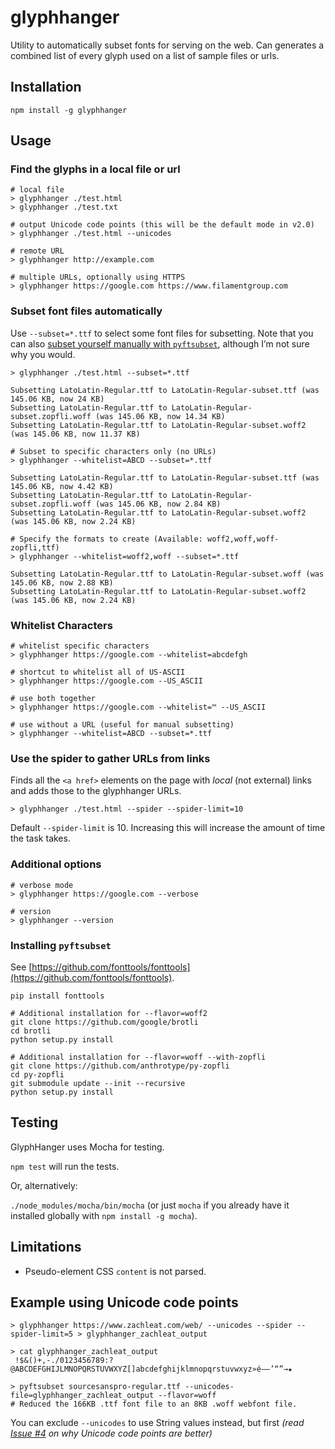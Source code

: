 # glyphhanger

Utility to automatically subset fonts for serving on the web. Can generates a combined list of every glyph used on a list of sample files or urls.

## Installation

```
npm install -g glyphhanger
```

## Usage

### Find the glyphs in a local file or url

```
# local file
> glyphhanger ./test.html
> glyphhanger ./test.txt

# output Unicode code points (this will be the default mode in v2.0)
> glyphhanger ./test.html --unicodes

# remote URL
> glyphhanger http://example.com

# multiple URLs, optionally using HTTPS
> glyphhanger https://google.com https://www.filamentgroup.com

```

### Subset font files automatically

Use `--subset=*.ttf` to select some font files for subsetting. Note that you can also [subset yourself manually with `pyftsubset`](docs/manual-subset.md), although I’m not sure why you would.

```
> glyphhanger ./test.html --subset=*.ttf

Subsetting LatoLatin-Regular.ttf to LatoLatin-Regular-subset.ttf (was 145.06 KB, now 24 KB)
Subsetting LatoLatin-Regular.ttf to LatoLatin-Regular-subset.zopfli.woff (was 145.06 KB, now 14.34 KB)
Subsetting LatoLatin-Regular.ttf to LatoLatin-Regular-subset.woff2 (was 145.06 KB, now 11.37 KB)

# Subset to specific characters only (no URLs)
> glyphhanger --whitelist=ABCD --subset=*.ttf

Subsetting LatoLatin-Regular.ttf to LatoLatin-Regular-subset.ttf (was 145.06 KB, now 4.42 KB)
Subsetting LatoLatin-Regular.ttf to LatoLatin-Regular-subset.zopfli.woff (was 145.06 KB, now 2.84 KB)
Subsetting LatoLatin-Regular.ttf to LatoLatin-Regular-subset.woff2 (was 145.06 KB, now 2.24 KB)

# Specify the formats to create (Available: woff2,woff,woff-zopfli,ttf)
> glyphhanger --whitelist=woff2,woff --subset=*.ttf

Subsetting LatoLatin-Regular.ttf to LatoLatin-Regular-subset.woff (was 145.06 KB, now 2.88 KB)
Subsetting LatoLatin-Regular.ttf to LatoLatin-Regular-subset.woff2 (was 145.06 KB, now 2.24 KB)
```

### Whitelist Characters

```
# whitelist specific characters
> glyphhanger https://google.com --whitelist=abcdefgh

# shortcut to whitelist all of US-ASCII
> glyphhanger https://google.com --US_ASCII

# use both together
> glyphhanger https://google.com --whitelist=™ --US_ASCII

# use without a URL (useful for manual subsetting)
> glyphhanger --whitelist=ABCD --subset=*.ttf
```

### Use the spider to gather URLs from links

Finds all the `<a href>` elements on the page with *local* (not external) links and adds those to the glyphhanger URLs.

```
> glyphhanger ./test.html --spider --spider-limit=10
```

Default `--spider-limit` is 10. Increasing this will increase the amount of time the task takes.

### Additional options

```
# verbose mode
> glyphhanger https://google.com --verbose

# version
> glyphhanger --version
```

### Installing `pyftsubset`

See [https://github.com/fonttools/fonttools](https://github.com/fonttools/fonttools).

```
pip install fonttools

# Additional installation for --flavor=woff2
git clone https://github.com/google/brotli
cd brotli
python setup.py install

# Additional installation for --flavor=woff --with-zopfli
git clone https://github.com/anthrotype/py-zopfli
cd py-zopfli
git submodule update --init --recursive
python setup.py install
```


## Testing

GlyphHanger uses Mocha for testing.

`npm test` will run the tests.

Or, alternatively:

`./node_modules/mocha/bin/mocha` (or just `mocha` if you already have it installed globally with `npm install -g mocha`).

## Limitations

* Pseudo-element CSS `content` is not parsed.

## Example using Unicode code points

```
> glyphhanger https://www.zachleat.com/web/ --unicodes --spider --spider-limit=5 > glyphhanger_zachleat_output

> cat glyphhanger_zachleat_output
 !$&()+,-./0123456789:?@ABCDEFGHIJLMNOPQRSTUVWXYZ[]abcdefghijklmnopqrstuvwxyz»é–—’“”→★

> pyftsubset sourcesanspro-regular.ttf --unicodes-file=glyphhanger_zachleat_output --flavor=woff
# Reduced the 166KB .ttf font file to an 8KB .woff webfont file.
``` 

You can exclude `--unicodes` to use String values instead, but first _(read [Issue #4](https://github.com/filamentgroup/glyphhanger/issues/4)  on why Unicode code points are better)_
